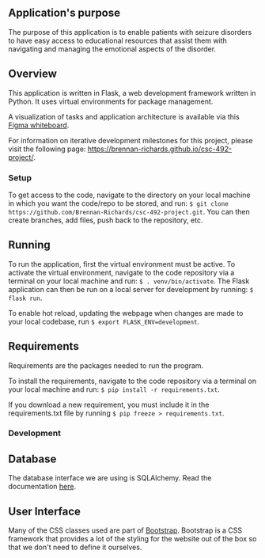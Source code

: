 ## Application's purpose
The purpose of this application is to enable patients with seizure disorders to have easy access to educational resources that assist them with navigating and managing the emotional aspects of the disorder.

## Overview
This application is written in Flask, a web development framework written in Python. It uses virtual environments for package management.

A visualization of tasks and application architecture is available via this [Figma whiteboard](https://www.figma.com/file/lHswI2yQxbDxS8nV8eekAt/Engineering-Whiteboard?node-id=36%3A14).

For information on iterative development milestones for this project, please visit the following page: https://brennan-richards.github.io/csc-492-project/.

### Setup 
To get access to the code, navigate to the directory on your local machine in which you want the code/repo to be stored, and run: ```$ git clone https://github.com/Brennan-Richards/csc-492-project.git```. You can then create branches, add files, push back to the repository, etc.

## Running
To run the application, first the virtual environment must be active. To activate the virtual environment, navigate to the code repository via a terminal on your local machine and run: ```$ . venv/bin/activate```. The Flask application can then be run on a local server for development by running: ```$ flask run```.

To enable hot reload, updating the webpage when changes are made to your local codebase, run ```$ export FLASK_ENV=development```.

## Requirements
Requirements are the packages needed to run the program.

To install the requirements, navigate to the code repository via a terminal on your local machine and run: ```$ pip install -r requirements.txt```.

If you download a new requirement, you must include it in the requirements.txt file by running ```$ pip freeze > requirements.txt```.

### Development

## Database
The database interface we are using is SQLAlchemy. Read the documentation [here](https://flask-sqlalchemy.palletsprojects.com/en/2.x/quickstart/).

## User Interface
Many of the CSS classes used are part of [Bootstrap](https://getbootstrap.com/docs/5.0/getting-started/introduction/). Bootstrap is a CSS framework that provides a lot of the styling for the website out of the box so that we don't need to define it ourselves.
